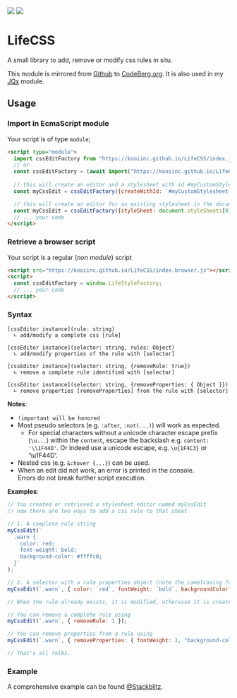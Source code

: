  <a href="https://bundlephobia.com/package/lifecss" rel="nofollow">
  <img src="https://badgen.net/bundlephobia/min/lifecss"></a> <!-- bundlephobia sometimes breaks -->
<a href="https://www.npmjs.com/package/lifecss"><img src="https://img.shields.io/npm/v/lifecss.svg?labelColor=cb3837&logo=npm&color=dcfdd9"></a>

# LifeCSS

A small library to add, remove or modify css rules in situ.

This module is mirrored from [Github](https://github.com/KooiInc/LifeCSS) to [CodeBerg.org](https://codeberg.org/KooiInc/LifeCSS). It is also used in my [JQx](https://codeberg.org/KooiInc/JQx) module.

## Usage

### Import in EcmaScript module
Your script is of type `module`;

```html
<script type="module">
  import cssEditFactory from "https://kooiinc.github.io/LifeCSS/index.js";
  // or
  const cssEditFactory = (await import("https://kooiinc.github.io/LifeCSS/index.js")).default;
  
  // this will create an editor and a stylesheet with id #myCustomStylesheet in the document header. 
  const myCssEdit = cssEditFactory({createWithId: `#myCustomStylesheet`});

  // this will create an editor for an existing stylesheet in the document
  const myCssEdit = cssEditFactory({styleSheet: document.styleSheets[0]}));
  // ... your code
</script>
``` 
### Retrieve a browser script

Your script is a regular (_non module_) script

```html
<script src="https://kooiinc.github.io/LifeCSS/index.browser.js"></script>
<script>
  const cssEditFactory = window.LifeStyleFactory;
  // ... your code
</script>
```

### Syntax
```
[cssEditor instance](rule: string)
  ∟ add/modify a complete css [rule]

[cssEditor instance](selector: string, rules: Object)
  ∟ add/modify properties of the rule with [selector] 

[cssEditor instance](selector: string, {removeRule: true})
  ∟ remove a complete rule identified with [selector]

[cssEditor instance](selector: string, {removeProperties: { Object }})
  ∟ remove properties [removeProperties] from the rule with [selector]
```

**Notes**:
- `!important will be honored`
- Most pseudo selectors (e.g. `:after`, `:not(...)`) will work as expected.
  - For special characters without a unicode character escape prefix (`\u...`)
    within the `content`, escape the backslash e.g. `content: '\\1F44D'`.
    Or indeed use a unicode escape, e.g. `\u{1F4C3}` or '\u1F44D'.
- Nested css (e.g. `&:hover {...}`) can be used.
- When an edit did not work, an error is printed in the console.  
  Errors do not break further script execution.

**Examples**:

```javascript
// You created or retrieved a stylesheet editor named myCssEdit
// now there are two ways to add a css rule to that sheet

// 1. A complete rule string
myCssEdit(`
  .warn {
    color: red; 
    font-weight: bold;
    background-color: #ffffc0; 
  }`
);

// 2. A selector with a rule properties object (note the camelcasing for keys) 
myCssEdit(`.warn`, { color: `red`, fontWeight: `bold`, backgroundColor: `#ffffc0` } );

// When the rule already exists, it is modified, otherwise it is created

// You can remove a complete rule using
myCssEdit(`.warn`, { removeRule: 1 });

// You can remove properties from a rule using
myCssEdit(`.warn`, { removeProperties: { fontWeight: 1, "background-color": 1 } });

// That's all folks.
```

### Example
A comprehensive example can be found [@Stackblitz](https://stackblitz.com/edit/js-fnxaro?file=index.js).
